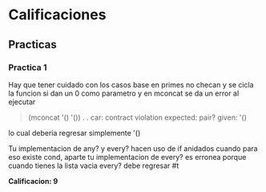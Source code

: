 # Calificaciones

## Practicas

### Practica 1

Hay que tener cuidado con los casos base en primes no checan y se cicla
la funcion si dan un 0 como parametro y en mconcat se da un error al ejecutar

> (mconcat '() '())
. . car: contract violation
  expected: pair?
  given: '()
  
lo cual deberia regresar simplemente '()

Tu implementacion de any? y every? hacen uso de if anidados cuando para eso existe cond, aparte tu implementacion de every? es erronea porque cuando tienes la lista vacia every? debe regresar #t

**Calificacion: 9**